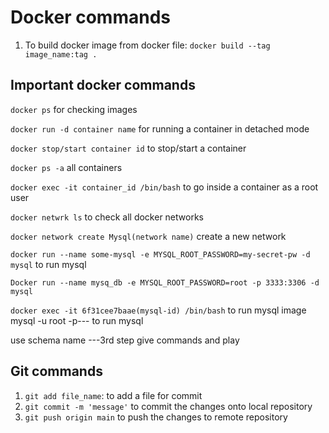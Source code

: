 # Docker commands
1. To build docker image from docker file:
```docker build --tag image_name:tag .```

## Important docker commands
```docker ps``` for checking images

```docker run -d container name``` for running a container in detached mode

```docker stop/start container id``` to stop/start a container

```docker ps -a``` all containers

```docker exec -it container_id /bin/bash``` to go inside a container as a root user

```docker netwrk ls``` to check all docker networks

```docker network create Mysql(network name)``` create a new network
 
 ```docker run --name some-mysql -e MYSQL_ROOT_PASSWORD=my-secret-pw -d mysql``` to run mysql
 
 ```Docker run --name mysq_db -e MYSQL_ROOT_PASSWORD=root -p 3333:3306 -d mysql```

```docker exec -it 6f31cee7baae(mysql-id) /bin/bash``` to run mysql image
mysql -u root -p--- to run mysql

use schema name ---3rd step
give commands and play

## Git commands
1. `git add file_name`: to add a file for commit
2. `git commit -m 'message'` to commit the changes onto local repository
3. `git push origin main` to push the changes to remote repository





   
